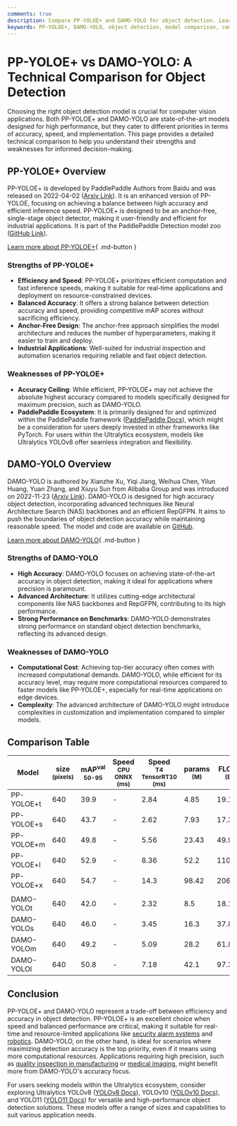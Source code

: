 ```yaml
---
comments: true
description: Compare PP-YOLOE+ and DAMO-YOLO for object detection. Learn their strengths, weaknesses, and performance metrics to choose the right model.
keywords: PP-YOLOE+, DAMO-YOLO, object detection, model comparison, computer vision, PaddlePaddle, Neural Architecture Search, Ultralytics YOLO, AI performance
---
```


# PP-YOLOE+ vs DAMO-YOLO: A Technical Comparison for Object Detection

Choosing the right object detection model is crucial for computer vision applications. Both PP-YOLOE+ and DAMO-YOLO are state-of-the-art models designed for high performance, but they cater to different priorities in terms of accuracy, speed, and implementation. This page provides a detailed technical comparison to help you understand their strengths and weaknesses for informed decision-making.

<script async src="https://cdn.jsdelivr.net/npm/chart.js"></script>
<script defer src="../../javascript/benchmark.js"></script>

<canvas id="modelComparisonChart" width="1024" height="400" active-models='["PP-YOLOE+", "DAMO-YOLO"]'></canvas>

## PP-YOLOE+ Overview

PP-YOLOE+ is developed by PaddlePaddle Authors from Baidu and was released on 2022-04-02 ([Arxiv Link](https://arxiv.org/abs/2203.16250)). It is an enhanced version of PP-YOLOE, focusing on achieving a balance between high accuracy and efficient inference speed. PP-YOLOE+ is designed to be an anchor-free, single-stage object detector, making it user-friendly and efficient for industrial applications. It is part of the PaddlePaddle Detection model zoo ([GitHub Link](https://github.com/PaddlePaddle/PaddleDetection/)).

[Learn more about PP-YOLOE+](https://github.com/PaddlePaddle/PaddleDetection/blob/release/2.8.1/configs/ppyoloe/README.md){ .md-button }

### Strengths of PP-YOLOE+

- **Efficiency and Speed**: PP-YOLOE+ prioritizes efficient computation and fast inference speeds, making it suitable for real-time applications and deployment on resource-constrained devices.
- **Balanced Accuracy**: It offers a strong balance between detection accuracy and speed, providing competitive mAP scores without sacrificing efficiency.
- **Anchor-Free Design**: The anchor-free approach simplifies the model architecture and reduces the number of hyperparameters, making it easier to train and deploy.
- **Industrial Applications**: Well-suited for industrial inspection and automation scenarios requiring reliable and fast object detection.

### Weaknesses of PP-YOLOE+

- **Accuracy Ceiling**: While efficient, PP-YOLOE+ may not achieve the absolute highest accuracy compared to models specifically designed for maximum precision, such as DAMO-YOLO.
- **PaddlePaddle Ecosystem**: It is primarily designed for and optimized within the PaddlePaddle framework ([PaddlePaddle Docs](https://github.com/PaddlePaddle/PaddleDetection/blob/release/2.8.1/configs/ppyoloe/README.md)), which might be a consideration for users deeply invested in other frameworks like PyTorch. For users within the Ultralytics ecosystem, models like Ultralytics YOLOv8 offer seamless integration and flexibility.

## DAMO-YOLO Overview

DAMO-YOLO is authored by Xianzhe Xu, Yiqi Jiang, Weihua Chen, Yilun Huang, Yuan Zhang, and Xiuyu Sun from Alibaba Group and was introduced on 2022-11-23 ([Arxiv Link](https://arxiv.org/abs/2211.15444v2)). DAMO-YOLO is designed for high accuracy object detection, incorporating advanced techniques like Neural Architecture Search (NAS) backbones and an efficient RepGFPN. It aims to push the boundaries of object detection accuracy while maintaining reasonable speed. The model and code are available on [GitHub](https://github.com/tinyvision/DAMO-YOLO).

[Learn more about DAMO-YOLO](https://github.com/tinyvision/DAMO-YOLO/blob/master/README.md){ .md-button }

### Strengths of DAMO-YOLO

- **High Accuracy**: DAMO-YOLO focuses on achieving state-of-the-art accuracy in object detection, making it ideal for applications where precision is paramount.
- **Advanced Architecture**: It utilizes cutting-edge architectural components like NAS backbones and RepGFPN, contributing to its high performance.
- **Strong Performance on Benchmarks**: DAMO-YOLO demonstrates strong performance on standard object detection benchmarks, reflecting its advanced design.

### Weaknesses of DAMO-YOLO

- **Computational Cost**: Achieving top-tier accuracy often comes with increased computational demands. DAMO-YOLO, while efficient for its accuracy level, may require more computational resources compared to faster models like PP-YOLOE+, especially for real-time applications on edge devices.
- **Complexity**: The advanced architecture of DAMO-YOLO might introduce complexities in customization and implementation compared to simpler models.

## Comparison Table

| Model      | size<br><sup>(pixels) | mAP<sup>val<br>50-95 | Speed<br><sup>CPU ONNX<br>(ms) | Speed<br><sup>T4 TensorRT10<br>(ms) | params<br><sup>(M) | FLOPs<br><sup>(B) |
| ---------- | --------------------- | -------------------- | ------------------------------ | ----------------------------------- | ------------------ | ----------------- |
| PP-YOLOE+t | 640                   | 39.9                 | -                              | 2.84                                | 4.85               | 19.15             |
| PP-YOLOE+s | 640                   | 43.7                 | -                              | 2.62                                | 7.93               | 17.36             |
| PP-YOLOE+m | 640                   | 49.8                 | -                              | 5.56                                | 23.43              | 49.91             |
| PP-YOLOE+l | 640                   | 52.9                 | -                              | 8.36                                | 52.2               | 110.07            |
| PP-YOLOE+x | 640                   | 54.7                 | -                              | 14.3                                | 98.42              | 206.59            |
|            |                       |                      |                                |                                     |                    |                   |
| DAMO-YOLOt | 640                   | 42.0                 | -                              | 2.32                                | 8.5                | 18.1              |
| DAMO-YOLOs | 640                   | 46.0                 | -                              | 3.45                                | 16.3               | 37.8              |
| DAMO-YOLOm | 640                   | 49.2                 | -                              | 5.09                                | 28.2               | 61.8              |
| DAMO-YOLOl | 640                   | 50.8                 | -                              | 7.18                                | 42.1               | 97.3              |

## Conclusion

PP-YOLOE+ and DAMO-YOLO represent a trade-off between efficiency and accuracy in object detection. PP-YOLOE+ is an excellent choice when speed and balanced performance are critical, making it suitable for real-time and resource-limited applications like [security alarm systems](https://www.ultralytics.com/blog/security-alarm-system-projects-with-ultralytics-yolov8) and [robotics](https://www.ultralytics.com/glossary/robotics). DAMO-YOLO, on the other hand, is ideal for scenarios where maximizing detection accuracy is the top priority, even if it means using more computational resources. Applications requiring high precision, such as [quality inspection in manufacturing](https://www.ultralytics.com/blog/quality-inspection-in-manufacturing-traditional-vs-deep-learning-methods) or [medical imaging](https://www.ultralytics.com/blog/using-yolo11-for-tumor-detection-in-medical-imaging), might benefit more from DAMO-YOLO's accuracy focus.

For users seeking models within the Ultralytics ecosystem, consider exploring Ultralytics YOLOv8 ([YOLOv8 Docs](https://docs.ultralytics.com/models/yolov8/)), YOLOv10 ([YOLOv10 Docs](https://docs.ultralytics.com/models/yolov10/)), and YOLO11 ([YOLO11 Docs](https://docs.ultralytics.com/models/yolo11/)) for versatile and high-performance object detection solutions. These models offer a range of sizes and capabilities to suit various application needs.
